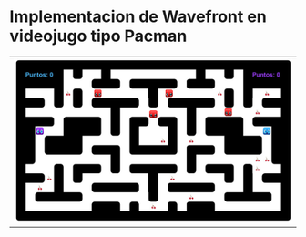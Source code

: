 # Implementacion de Wavefront en videojugo tipo Pacman

<table style="width:100">
<tr>
    <td><img src="https://github.com/Alvarhito/Implementacion-de-algoritmos-de-inteligencia-artificial-wavefront-en-juegos-de-arcade/blob/master/WhatsApp%20Image%202019-11-27%20at%208.11.07%20PM.jpeg"</td>
                     
 </tr>
 </table>
